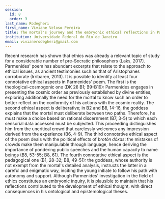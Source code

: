 ```yaml
---
session:
  id: 8
  order: 3
last_name: Rodegheri
first_name: Viviane Veloso Pereira
title: The mortal's journey and the embryonic ethical reflections in Parmenides' Poem
institution: Universidade Federal do Rio de Janeiro
email: vivianerodegheri@gmail.com
---
```

Recent research has shown that ethics was already a relevant topic of study for a considerable number of pre-Socratic philosophers (Laks, 2017). Parmenides' poem has abundant excerpts that relate to the approach to ethical issues, as ancient testimonies such as that of Aristophanes corroborate (Irribaren, 2013). It is possible to identify at least four connotative ethical aspects in Parmenides' poem. The first is the theological-cosmogonic one (DK 28 B1; B9-B19): Parmenides engages in presenting the cosmic order as previously established by divine entities, exploring additionally the need for the mortal to know such an order to better reflect on the conformity of his actions with the cosmic reality.
The second ethical aspect is deliberative; in B2 and B8, 14-16, the goddess explains that the mortal must deliberate between two paths. Therefore, he must make a choice based on rational discernment (B7, 3-5) to which each sensorial data accessed must be subjected. This proceeding distinguishes him from the uncritical crowd that carelessly welcomes any impression derived from the experience (B6, 4-9).
The third connotative ethical aspect of the poem deals with the political effects of *brotôn dóxas*: the mistakes of crowds make them manipulable through language, hence deriving the importance of pondering public speeches and the human capacity to name beings (B8, 53-55; B8, 61).
The fourth connotative ethical aspect is the pedagogical one (B1, 28-32; B8, 49-51): the goddess, whose authority is not exempt from the mortal's detailed analysis, instructs the latter in a careful and enigmatic way, inciting the young initiate to follow his path with autonomy and support.
Although Parmenides' investigation in the field of ethics constitutes an embryonic inquiry, it is plausible to maintain that his reflections contributed to the development of ethical thought, with direct consequences in his ontological and epistemological theses.

